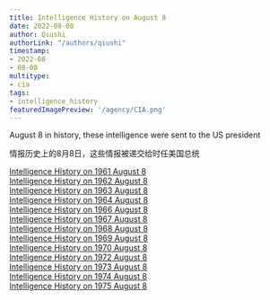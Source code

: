 ```yaml
---
title: Intelligence History on August 8
date: 2022-08-08
author: Qiushi 
authorLink: "/authors/qiushi"
timestamp: 
- 2022-08
- 08-08
multitype: 
- cia
tags: 
- intelligence_history
featuredImagePreview: '/agency/CIA.png'
---
```



August 8 in history, these intelligence were sent to the US president

情报历史上的8月8日，这些情报被递交给时任美国总统

<!--more-->







[Intelligence History on 1961 August 8](/dailybrief/1961-08-08)   
[Intelligence History on 1962 August 8](/dailybrief/1962-08-08)   
[Intelligence History on 1963 August 8](/dailybrief/1963-08-08)   
[Intelligence History on 1964 August 8](/dailybrief/1964-08-08)   
[Intelligence History on 1966 August 8](/dailybrief/1966-08-08)   
[Intelligence History on 1967 August 8](/dailybrief/1967-08-08)   
[Intelligence History on 1968 August 8](/dailybrief/1968-08-08)   
[Intelligence History on 1969 August 8](/dailybrief/1969-08-08)   
[Intelligence History on 1970 August 8](/dailybrief/1970-08-08)   
[Intelligence History on 1972 August 8](/dailybrief/1972-08-08)   
[Intelligence History on 1973 August 8](/dailybrief/1973-08-08)   
[Intelligence History on 1974 August 8](/dailybrief/1974-08-08)   
[Intelligence History on 1975 August 8](/dailybrief/1975-08-08)   
